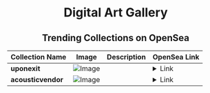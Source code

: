 <div align="center">

# Digital Art Gallery

## Trending Collections on OpenSea

| Collection Name                       | Image                                                                                     | Description                       | OpenSea Link                                                                                          |
|---------------------------------------|-------------------------------------------------------------------------------------------|-----------------------------------|--------------------------------------------------------------------------------------------------------|
| **uponexit** | ![Image](https://i.seadn.io/s/raw/files/d46ff21341dfb02d63df8145556fd28f.png?w=500&auto=format?w=200&auto=format) |  | <details><summary>Link</summary>[uponexit](https://opensea.io/collection/uponexit)</details> |
| **acousticvendor** | ![Image](https://i.seadn.io/s/raw/files/69f5cae9d7c23dbe6b82e69dc3477893.png?w=500&auto=format?w=200&auto=format) |  | <details><summary>Link</summary>[acousticvendor](https://opensea.io/collection/acousticvendor)</details> |

</div>